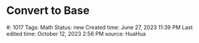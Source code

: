 # Convert to Base

#: 1017
Tags: Math
Status: new
Created time: June 27, 2023 11:39 PM
Last edited time: October 12, 2023 2:56 PM
source: HuaHua